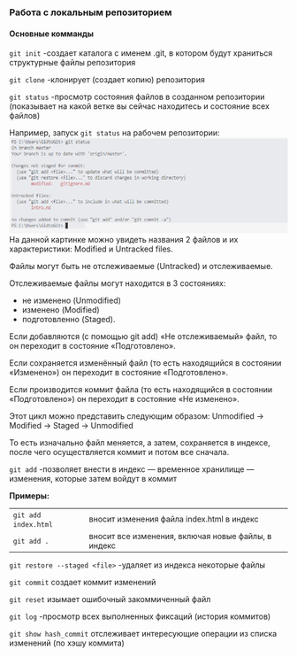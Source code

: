 ### Работа с локальным репозиторием
#### **Основные комманды**

`git init` -создает каталога с именем .git, в котором будут храниться структурные файлы репозитория

`git clone` -клонирует (создает копию) репозитория

`git status` -просмотр состояния файлов в созданном репозитории (показывает на какой ветке вы сейчас находитесь и состояние всех файлов)

Например, запуск `git status` на рабочем репозитории:
![запуск git status на рабочем репозитории](./gitstatus.jpg)
На данной картинке можно увидеть названия 2 файлов и их характеристики: Modified и Untracked files.

Файлы могут быть не отслеживаемые (Untracked) и отслеживаемые. 

Отслеживаемые файлы могут находится в 3 состояниях: 
* не изменено (Unmodified) 
* изменено (Modified) 
* подготовленно (Staged).

Если добавляются (с помощью git add) «Не отслеживаемый» файл, то он переходит в состояние «Подготовлено».

Если сохраняется изменённый файл (то есть находящийся в состоянии «Изменено») он переходит в состояние «Подготовлено». 

Если производится коммит файла (то есть находящийся в состоянии «Подготовлено») он переходит в состояние «Не изменено».

Этот цикл можно представить следующим образом:
Unmodified -> Modified -> Staged -> Unmodified

То есть изначально файл меняется, а затем, сохраняется в индексе, после чего осуществляется коммит и потом все сначала.

`git add` -позволяет внести в индекс — временное хранилище — изменения, которые затем войдут в коммит

**Примеры:**

|                      |                                                     |
|----------------------|-----------------------------------------------------|
| `git add index.html` | вносит изменения файла index.html в индекс          |
| `git add .`          | вносит все изменения, включая новые файлы, в индекс |

`git restore --staged <file>` -удаляет из индекса некоторые файлы

`git commit` создает коммит изменений

`git reset` изымает ошибочный закоммиченный файл

`git log` -просмотр всех выполненных фиксаций (история коммитов)

`git show hash_commit` отслеживает интересующие операции из списка изменений (по хэшу коммита)